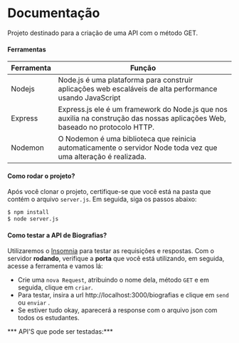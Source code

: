 # Documentação

Projeto destinado para a criação de uma API com o método GET. 

#### Ferramentas

| Ferramenta | Função |
| ------ | ------ |
| Nodejs | Node.js é uma plataforma para construir aplicações web escaláveis de alta performance usando JavaScript |
| Express |  Express.js ele é um framework do Node.js que nos auxilia na construção das nossas aplicações Web, baseado no protocolo HTTP.|
| Nodemon | O Nodemon é uma biblioteca que reinicia automaticamente o servidor Node toda vez que uma alteração é realizada. | 

#### Como rodar o projeto?
Após você clonar o projeto, certifique-se que você está na pasta que contém o arquivo ```server.js```. Em seguida, siga os passos abaixo:

```sh
$ npm install
$ node server.js
```

#### Como testar a API de Biografias?

Utilizaremos o [Insomnia](https://insomnia.rest/) para testar as requisições e respostas. Com o servidor **rodando**, verifique a **porta** que você está utilizando, em seguida, acesse a ferramenta e vamos lá:

* Crie uma ```nova Request```, atribuindo o nome dela, método ```GET``` e em seguida, clique em ```criar```.
* Para testar, insira a url http://localhost:3000/biografias e clique em ```send``` ou ```enviar``` .
* Se estiver tudo okay, aparecerá a response com o arquivo json com todos os estudantes. 

*** API'S que pode ser testadas:***


